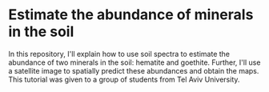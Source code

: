 # Estimate the abundance of minerals in the soil
In this repository, I'll explain how to use soil spectra to estimate the abundance of two minerals in the soil: hematite and goethite. Further, I'll use a satellite image to spatially predict these abundances and obtain the maps.  
This tutorial was given to a group of students from Tel Aviv University.
